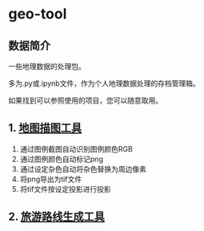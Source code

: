 # geo-tool

## 数据简介

一些地理数据的处理包。

多为.py或.ipynb文件，作为个人地理数据处理的存档管理箱。

如果找到可以参照使用的项目，您可以随意取用。

## 1. [地图描图工具](1.地图描图/地图描图.ipynb)

1. 通过图例截图自动识别图例颜色RGB
2. 通过图例颜色自动标记png
3. 通过设定杂色自动将杂色替换为周边像素
4. 将png导出为tif文件
5. 将tif文件按设定投影进行投影

## 2. [旅游路线生成工具](2.旅游路线自动生成/README.md)
